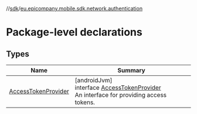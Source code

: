 //[sdk](../../index.md)/[eu.epicompany.mobile.sdk.network.authentication](index.md)

# Package-level declarations

## Types

| Name | Summary |
|---|---|
| [AccessTokenProvider](-access-token-provider/index.md) | [androidJvm]<br>interface [AccessTokenProvider](-access-token-provider/index.md)<br>An interface for providing access tokens. |
